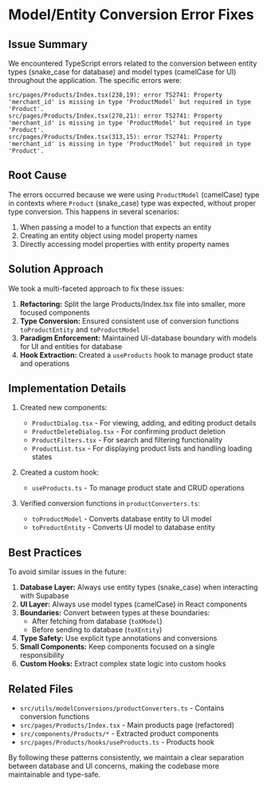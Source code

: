 
# Model/Entity Conversion Error Fixes

## Issue Summary

We encountered TypeScript errors related to the conversion between entity types (snake_case for database) and model types (camelCase for UI) throughout the application. The specific errors were:

```
src/pages/Products/Index.tsx(238,19): error TS2741: Property 'merchant_id' is missing in type 'ProductModel' but required in type 'Product'.
src/pages/Products/Index.tsx(270,21): error TS2741: Property 'merchant_id' is missing in type 'ProductModel' but required in type 'Product'.
src/pages/Products/Index.tsx(313,15): error TS2741: Property 'merchant_id' is missing in type 'ProductModel' but required in type 'Product'.
```

## Root Cause

The errors occurred because we were using `ProductModel` (camelCase) type in contexts where `Product` (snake_case) type was expected, without proper type conversion. This happens in several scenarios:

1. When passing a model to a function that expects an entity
2. Creating an entity object using model property names
3. Directly accessing model properties with entity property names 

## Solution Approach

We took a multi-faceted approach to fix these issues:

1. **Refactoring:** Split the large Products/Index.tsx file into smaller, more focused components
2. **Type Conversion:** Ensured consistent use of conversion functions `toProductEntity` and `toProductModel`
3. **Paradigm Enforcement:** Maintained UI-database boundary with models for UI and entities for database
4. **Hook Extraction:** Created a `useProducts` hook to manage product state and operations

## Implementation Details

1. Created new components:
   - `ProductDialog.tsx` - For viewing, adding, and editing product details
   - `ProductDeleteDialog.tsx` - For confirming product deletion
   - `ProductFilters.tsx` - For search and filtering functionality
   - `ProductList.tsx` - For displaying product lists and handling loading states

2. Created a custom hook:
   - `useProducts.ts` - To manage product state and CRUD operations

3. Verified conversion functions in `productConverters.ts`:
   - `toProductModel` - Converts database entity to UI model
   - `toProductEntity` - Converts UI model to database entity

## Best Practices

To avoid similar issues in the future:

1. **Database Layer:** Always use entity types (snake_case) when interacting with Supabase
2. **UI Layer:** Always use model types (camelCase) in React components
3. **Boundaries:** Convert between types at these boundaries:
   - After fetching from database (`toXModel`)
   - Before sending to database (`toXEntity`)
4. **Type Safety:** Use explicit type annotations and conversions
5. **Small Components:** Keep components focused on a single responsibility
6. **Custom Hooks:** Extract complex state logic into custom hooks

## Related Files

- `src/utils/modelConversions/productConverters.ts` - Contains conversion functions
- `src/pages/Products/Index.tsx` - Main products page (refactored)
- `src/components/Products/*` - Extracted product components
- `src/pages/Products/hooks/useProducts.ts` - Products hook

By following these patterns consistently, we maintain a clear separation between database and UI concerns, making the codebase more maintainable and type-safe.
